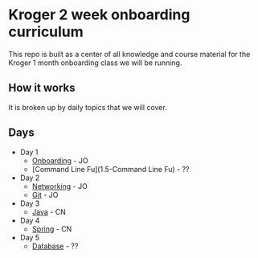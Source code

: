 # Kroger 2 week onboarding curriculum

This repo is built as a center of all knowledge and course material for the Kroger 1 month onboarding class we will be running.

## How it works

It is broken up by daily topics that we will cover.

## Days

* Day 1
  * [Onboarding](1-Onboarding) - JO
  * [Command Line Fu](1.5-Command Line Fu) - ??
* Day 2
  * [Networking](2-Networking) - JO
  * [Git](3-Git) - JO
* Day 3
  * [Java](7-Java) - CN
* Day 4
  * [Spring](8-Spring) - CN
* Day 5
  * [Database](9-Databases) - ??
  
